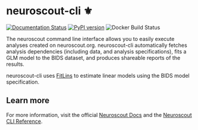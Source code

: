 # neuroscout-cli ⚜️

[![Documentation Status](https://readthedocs.org/projects/neuroscout-cli/badge/?version=latest)](https://neuroscout-cli.readthedocs.io/en/latest/?badge=latest) [![PyPI version](https://badge.fury.io/py/neuroscout-cli.svg)](https://badge.fury.io/py/neuroscout-cli) ![Docker Build Status](https://img.shields.io/docker/cloud/build/neuroscout/neuroscout-cli.svg)

The neuroscout command line interface allows you to easily execute analyses created on neuroscout.org. neuroscout-cli automatically fetches analysis dependencies (including data, and analysis specifications), fits a GLM model to the BIDS dataset, and produces shareable reports of the results.

neuroscout-cli uses [FitLins](https://github.com/poldracklab/fitlins) to estimate linear models using the BIDS model specification.

## Learn more

For more information, visit the official [Neuroscout Docs](https://neuroscout.org/docs) and the [Neuroscout CLI Reference](https://neuroscout-cli.readthedocs.io/en/latest).